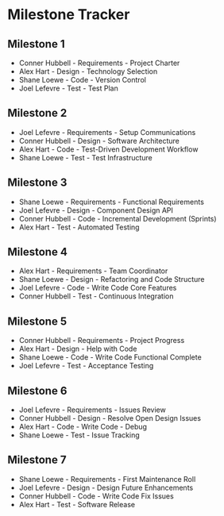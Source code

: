 # Milestone Tracker
## Milestone 1 
* Conner Hubbell - Requirements - Project Charter
* Alex Hart - Design - Technology Selection
* Shane Loewe - Code - Version Control
* Joel Lefevre - Test - Test Plan

## Milestone 2
* Joel Lefevre - Requirements - Setup Communications
* Conner Hubbell - Design - Software Architecture
* Alex Hart - Code - Test-Driven Development Workflow
* Shane Loewe - Test - Test Infrastructure

## Milestone 3
* Shane Loewe - Requirements - Functional Requirements
* Joel Lefevre - Design - Component Design API
* Conner Hubbell - Code - Incremental Development (Sprints)
* Alex Hart - Test - Automated Testing

## Milestone 4

* Alex Hart - Requirements - Team Coordinator
* Shane Loewe - Design - Refactoring and Code Structure
* Joel Lefevre - Code - Write Code Core Features
* Conner Hubbell - Test - Continuous Integration

## Milestone 5

* Conner Hubbell - Requirements - Project Progress
* Alex Hart - Design - Help with Code
* Shane Loewe - Code - Write Code Functional Complete
* Joel Lefevre - Test - Acceptance Testing

## Milestone 6

* Joel Lefevre - Requirements - Issues Review
* Conner Hubbell - Design - Resolve Open Design Issues
* Alex Hart - Code - Write Code - Debug
* Shane Loewe - Test - Issue Tracking
 
## Milestone 7

* Shane Loewe - Requirements - First Maintenance Roll
* Joel Lefevre - Design - Design Future Enhancements
* Conner Hubbell - Code - Write Code Fix Issues
* Alex Hart - Test - Software Release





